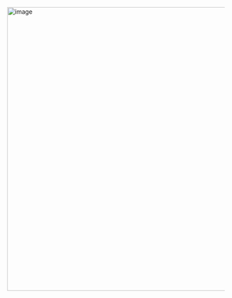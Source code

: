 <img width="825" height="658" alt="image" src="https://github.com/user-attachments/assets/bfdb5274-ebd9-4334-8f59-05d67969c2cb" />
